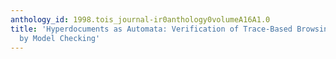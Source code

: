```yaml
---
anthology_id: 1998.tois_journal-ir0anthology0volumeA16A1.0
title: 'Hyperdocuments as Automata: Verification of Trace-Based Browsing Properties
  by Model Checking'
---
```

